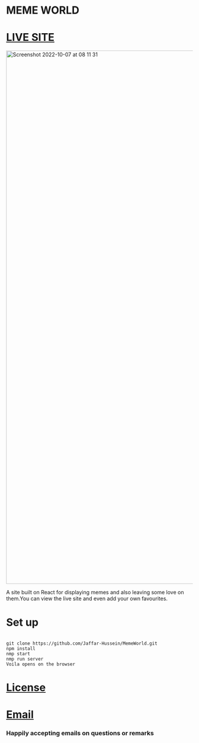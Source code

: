 # MEME WORLD 


# [LIVE SITE](https://633ed937d18e9e03c6d50318--jaffar-memeworld.netlify.app/)


<img width="1440" alt="Screenshot 2022-10-07 at 08 11 31" src="https://user-images.githubusercontent.com/57854451/194479720-29c39f80-2ff6-4427-8c7b-b4e21ab1b96d.png">


A site built on React for displaying memes and also leaving some love on them.You can view the live site and even add your own favourites.

# Set up
~~~

git clone https://github.com/Jaffar-Hussein/MemeWorld.git
npm install
nmp start
nmp run server
Voila opens on the browser

~~~
# [License](https://github.com/Jaffar-Hussein/MemeWorld/blob/master/LICENSE) 

# [Email ](jaffar.gura@student.moringaschool.com)

### Happily accepting emails on questions or remarks
